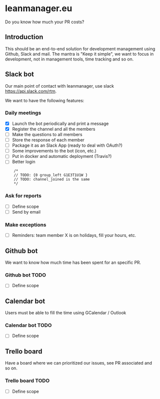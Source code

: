 # leanmanager.eu
Do you know how much your PR costs?

## Introduction

This should be an end-to-end solution for development management using Github, Slack and mail. The mantra is "Keep it simple", we want to focus in development, not in management tools, time tracking and so on.

## Slack bot

Our main point of contact with leanmanager, use slack https://api.slack.com/rtm. 

We want to have the following features:

### Daily meetings

- [x] Launch the bot periodically and print a message
- [x] Register the channel and all the members
- [ ] Make the questions to all members
- [ ] Store the response of each member
- [ ] Package it as an Slack App (ready to deal with OAuth?)
- [ ] Some improvements to the bot (icon, etc.)
- [ ] Put in docker and automatic deployment (Travis?)
- [ ] Better login

```
	/*
	// TODO: {0 group_left G1E3T1U1W }
	// TODO: channel_joined is the same
	*/
```

### Ask for reports 

- [ ] Define scope
- [ ] Send by email

### Make exceptions 

- [ ] Reminders: team member X is on holidays, fill your hours, etc.

## Github bot

We want to know how much time has been spent for an specific PR.

### Github bot TODO

- [ ] Define scope

## Calendar bot

Users must be able to fill the time using GCalendar / Outlook

### Calendar bot TODO

- [ ] Define scope

## Trello board

Have a board where we can prioritized our issues, see PR associated and so on.

### Trello board TODO

- [ ] Define scope
